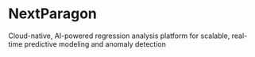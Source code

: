 # NextParagon
Cloud-native, AI-powered regression analysis platform for scalable, real-time predictive modeling and anomaly detection
